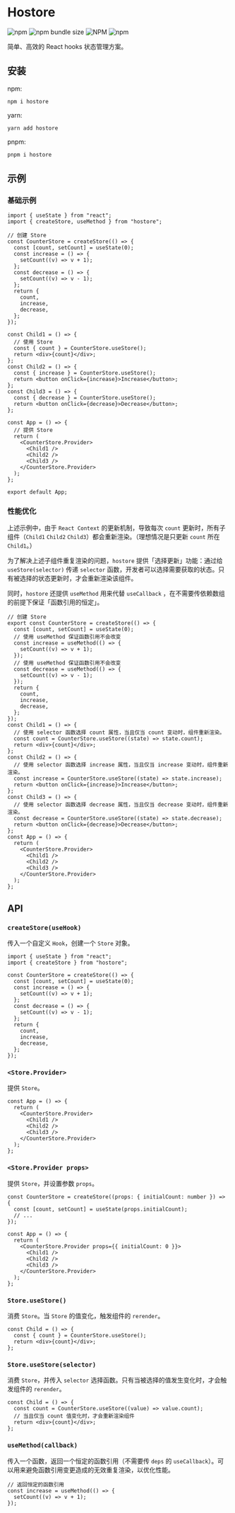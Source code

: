 # Hostore

![npm](https://img.shields.io/npm/v/hostore?style=flat-square)
![npm bundle size](https://img.shields.io/bundlephobia/minzip/hostore?style=flat-square)
![NPM](https://img.shields.io/npm/l/hostore?style=flat-square)
![npm](https://img.shields.io/npm/dy/hostore?style=flat-square)

简单、高效的 React hooks 状态管理方案。

## 安装

npm:

```bash
npm i hostore
```

yarn:

```bash
yarn add hostore
```

pnpm:

```bash
pnpm i hostore
```

## 示例

### 基础示例

```tsx
import { useState } from "react";
import { createStore, useMethod } from "hostore";

// 创建 Store
const CounterStore = createStore(() => {
  const [count, setCount] = useState(0);
  const increase = () => {
    setCount((v) => v + 1);
  };
  const decrease = () => {
    setCount((v) => v - 1);
  };
  return {
    count,
    increase,
    decrease,
  };
});

const Child1 = () => {
  // 使用 Store
  const { count } = CounterStore.useStore();
  return <div>{count}</div>;
};
const Child2 = () => {
  const { increase } = CounterStore.useStore();
  return <button onClick={increase}>Increase</button>;
};
const Child3 = () => {
  const { decrease } = CounterStore.useStore();
  return <button onClick={decrease}>Decrease</button>;
};

const App = () => {
  // 提供 Store
  return (
    <CounterStore.Provider>
      <Child1 />
      <Child2 />
      <Child3 />
    </CounterStore.Provider>
  );
};

export default App;
```

### 性能优化

上述示例中，由于 `React Context` 的更新机制，导致每次 `count` 更新时，所有子组件（`Child1` `Child2` `Child3`）都会重新渲染。（理想情况是只更新 `count` 所在 `Child1`。）

为了解决上述子组件重复渲染的问题，`hostore` 提供「选择更新」功能：通过给 `useStore(selector)` 传递 `selector` 函数，开发者可以选择需要获取的状态。只有被选择的状态更新时，才会重新渲染该组件。

同时，`hostore` 还提供 `useMethod` 用来代替 `useCallback` ，在不需要传依赖数组的前提下保证「函数引用的恒定」。

```tsx
// 创建 Store
export const CounterStore = createStore(() => {
  const [count, setCount] = useState(0);
  // 使用 useMethod 保证函数引用不会改变
  const increase = useMethod(() => {
    setCount((v) => v + 1);
  });
  // 使用 useMethod 保证函数引用不会改变
  const decrease = useMethod(() => {
    setCount((v) => v - 1);
  });
  return {
    count,
    increase,
    decrease,
  };
});
const Child1 = () => {
  // 使用 selector 函数选择 count 属性，当且仅当 count 变动时，组件重新渲染。
  const count = CounterStore.useStore((state) => state.count);
  return <div>{count}</div>;
};
const Child2 = () => {
  // 使用 selector 函数选择 increase 属性，当且仅当 increase 变动时，组件重新渲染。
  const increase = CounterStore.useStore((state) => state.increase);
  return <button onClick={increase}>Increase</button>;
};
const Child3 = () => {
  // 使用 selector 函数选择 decrease 属性，当且仅当 decrease 变动时，组件重新渲染。
  const decrease = CounterStore.useStore((state) => state.decrease);
  return <button onClick={decrease}>Decrease</button>;
};
const App = () => {
  return (
    <CounterStore.Provider>
      <Child1 />
      <Child2 />
      <Child3 />
    </CounterStore.Provider>
  );
};
```

## API

### `createStore(useHook)`

传入一个自定义 `Hook`，创建一个 `Store` 对象。

```tsx
import { useState } from "react";
import { createStore } from "hostore";

const CounterStore = createStore(() => {
  const [count, setCount] = useState(0);
  const increase = () => {
    setCount((v) => v + 1);
  };
  const decrease = () => {
    setCount((v) => v - 1);
  };
  return {
    count,
    increase,
    decrease,
  };
});
```

### `<Store.Provider>`

提供 `Store`。

```tsx
const App = () => {
  return (
    <CounterStore.Provider>
      <Child1 />
      <Child2 />
      <Child3 />
    </CounterStore.Provider>
  );
};
```

### `<Store.Provider props>`

提供 `Store`，并设置参数 `props`。

```tsx
const CounterStore = createStore((props: { initialCount: number }) => {
  const [count, setCount] = useState(props.initialCount);
  // ...
});

const App = () => {
  return (
    <CounterStore.Provider props={{ initialCount: 0 }}>
      <Child1 />
      <Child2 />
      <Child3 />
    </CounterStore.Provider>
  );
};
```

### `Store.useStore()`

消费 `Store`。当 `Store` 的值变化，触发组件的 `rerender`。

```tsx
const Child = () => {
  const { count } = CounterStore.useStore();
  return <div>{count}</div>;
};
```

### `Store.useStore(selector)`

消费 `Store`，并传入 `selector` 选择函数。只有当被选择的值发生变化时，才会触发组件的 `rerender`。

```tsx
const Child = () => {
  const count = CounterStore.useStore((value) => value.count);
  // 当且仅当 count 值变化时，才会重新渲染组件
  return <div>{count}</div>;
};
```

### `useMethod(callback)`

传入一个函数，返回一个恒定的函数引用（不需要传 `deps` 的 `useCallback`）。可以用来避免函数引用变更造成的无效重复渲染，以优化性能。

```tsx
// 返回恒定的函数引用
const increase = useMethod(() => {
  setCount((v) => v + 1);
});
```
